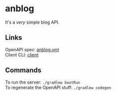 # anblog

It's a *very* simple blog API.

## Links

OpenAPI spec: [anblog.yml](anblog.yml)  
Client CLI: [client](client)  

## Commands

To run the server: `./gradlew bootRun`  
To regenerate the OpenAPI stuff: `./gradlew codegen`  
